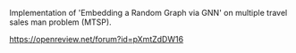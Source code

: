 Implementation of 'Embedding a Random Graph via GNN' on multiple travel sales man problem (MTSP).

https://openreview.net/forum?id=pXmtZdDW16
